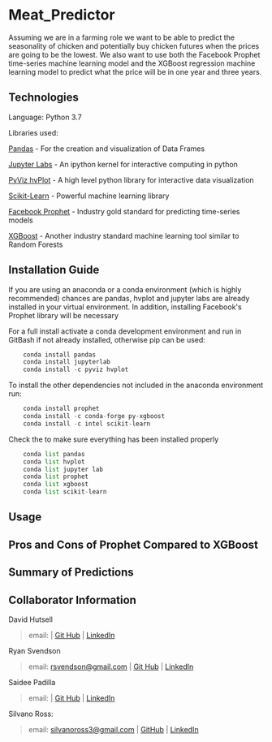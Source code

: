# Meat_Predictor
Assuming we are in a farming role we want to be able to predict the seasonality of chicken and potentially buy chicken futures when the prices are going to be the lowest. We also want to use both the Facebook Prophet time-series machine learning model and the XGBoost regression machine learning model to predict what the price will be in one year and three years.

## Technologies

Language: Python 3.7

Libraries used:

[Pandas](https://pandas.pydata.org/pandas-docs/stable/index.html) - For the creation and visualization of Data Frames

[Jupyter Labs](https://jupyter.org/) - An ipython kernel for interactive computing in python

[PyViz hvPlot](https://hvplot.holoviz.org/index.html) - A high level python library for interactive data visualization

[Scikit-Learn](https://scikit-learn.org/0.18/auto_examples/svm/plot_iris.html) - Powerful machine learning library

[Facebook Prophet](https://facebook.github.io/prophet/) - Industry gold standard for predicting time-series models

[XGBoost](https://xgboost.readthedocs.io/en/stable/) - Another industry standard machine learning tool similar to Random Forests 


## Installation Guide

If you are using an anaconda or a conda environment (which is highly recommended) chances are pandas, hvplot and jupyter labs are already installed in your virtual environment. In addition, installing Facebook's Prophet library will be necessary

For a full install activate a conda development environment and run in GitBash if not already installed, otherwise pip can be used:
```python
    conda install pandas
    conda install jupyterlab
    conda install -c pyviz hvplot
```

To install the other dependencies not included in the anaconda environment run:
```python
    conda install prophet
    conda install -c conda-forge py-xgboost 
    conda install -c intel scikit-learn
```

Check the to make sure everything has been installed properly
```python
    conda list pandas
    conda list hvplot
    conda list jupyter lab
    conda list prophet
    conda list xgboost
    conda list scikit-learn
```

## Usage

## Pros and Cons of Prophet Compared to XGBoost

## Summary of Predictions

## Collaborator Information

David Hutsell
> email: |
> [Git Hub]() |
> [LinkedIn]() 

Ryan Svendson
> email: rsvendson@gmail.com |
> [Git Hub]() |
> [LinkedIn]()

Saidee Padilla
> email: |
> [Git Hub]() |
> [LinkedIn]() 

Silvano Ross: 
> email: silvanoross3@gmail.com |
> [GitHub](https://github.com/silvanoross) |
> [LinkedIn](https://www.linkedin.com/in/silvano-ross-b6a15a93/)
